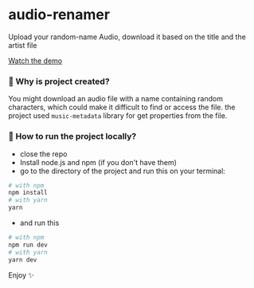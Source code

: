 # audio-renamer
Upload your random-name Audio, download it based on the title and the artist file
<br>

[Watch the demo](https://audiorenamer.netlify.app/)

### 🤔 Why is project created? 
You might download an audio file with a name containing random characters, which could make it difficult to find or access the file. the project used `music-metadata` library for get properties from the file.

### 👀 How to run the project locally?
- close the repo
- Install node.js and npm (if you don't have them)
- go to the directory of the project and run this on your terminal:
```bash
# with npm
npm install
# with yarn
yarn 
```
- and run this
```bash
# with npm
npm run dev
# with yarn
yarn dev
```

Enjoy ✨

<br/>

